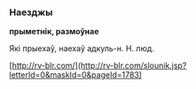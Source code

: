 ### Наезджы
**прыметнік, размоўнае**

Які прыехаў, наехаў адкуль-н. Н. люд.

<a rel="author">[http://rv-blr.com/](http://rv-blr.com/slounik.jsp?letterId=0&maskId=0&pageId=1783)</a>
